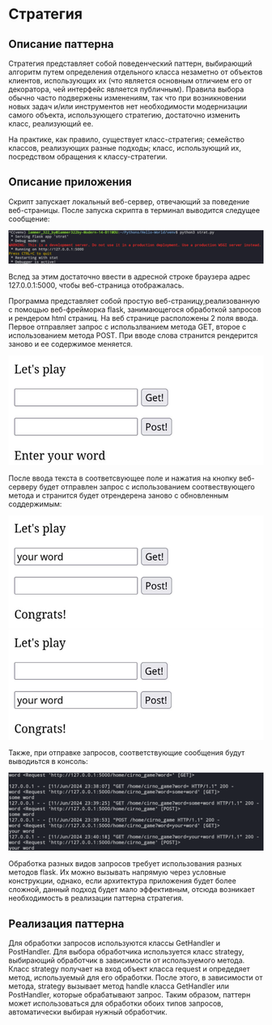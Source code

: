 <h1>Стратегия</h1>
<h2>Описание паттерна</h2>
<p>Стратегия представляет собой поведенческий паттерн, выбирающий алгоритм путем определения отдельного класса незаметно от объектов клиентов, использующих их (что является основным отличием его от декоратора, чей интерфейс является публичным). Правила выбора обычно часто подвержены изменениям, так что при возникновении новых задач и/или инструментов нет необходимости модернизации самого объекта, использующего стратегию, достаточно изменить класс, реализующий ее. </p>
<p></p>
<p>На практике, как правило, существует класс-стратегия; семейство классов, реализующих разные подходы; класс, использующий их, посредством обращения к классу-стратегии. </p>
<h2>Описание приложения</h2>
<p>Скрипт запускает локальный веб-сервер, отвечающий за поведение веб-страницы. После запуска скрипта в терминал выводится следущее сообщение:</p>
<img alt="Вывод в терминал" src="https://github.com/Lammer322by/Hello-World/raw/main/py_strategy/images/photo_2024-06-11_23-42-33.jpg"/>
<p>Вслед за этим достаточно ввести в адресной строке браузера адрес 127.0.0.1:5000, чтобы веб-страница отображалась.</p>
<p>Программа представляет собой простую веб-страницу,реализованную с помощью веб-фрейморка flask, занимающегося обработкой запросов и рендером html страниц. На веб странице расположены 2 поля ввода. Первое отправляет запрос с использлванием метода GET, второе с использованием метода POST. При вводе слова странится рендерится заново и ее содержимое меняется.</p>
<img alt='Внешний вид страницы' src='https://github.com/Lammer322by/Hello-World/raw/main/py_strategy/images/photo_2024-06-11_23-41-25.jpg'/>
<p></p>
<p>После ввода текста в соответсвующее поле и нажатия на кнопку веб-серверу будет отправлен запрос с использованием соотвествующего метода и странится будет отрендерена заново с обновленным соддержимым:</p>
<img alt='C использованием метода get' src='https://github.com/Lammer322by/Hello-World/raw/main/py_strategy/images/photo_2024-06-11_23-40-36.jpg'/>
<img alt='C использованием метода post' src='https://github.com/Lammer322by/Hello-World/raw/main/py_strategy/images/photo_2024-06-11_23-40-57.jpg'/>
<p></p>
<p>Также, при отправке запросов, соответствующие сообщения будут выводиьтся в консоль:</p>
<img alt='Вывод в консоль информации о зарпосе' src='https://github.com/Lammer322by/Hello-World/raw/main/py_strategy/images/image.png'/>
<p>Обработка разных видов запросов требует использования разных методов flask. Их можно вызывать напрямую через условные конструкции, однако, если архитектура приложения будет более сложной, данный подход будет мало эффективным, отсюда возникает необходимость в реализации паттерна стратегия. </p>
<p></p>
<h2>Реализация паттерна</h2>
<p>Для обработки запросов используются классы GetHandler и PostHandler. Для выбора обработчика используется класс strategy, выбирающий обработчик в зависимости от используемого метода. Класс strategy получает на вход объект класса request и опредедяет метод, используемый для его обработки. После этого, в зависимости от метода, strategy вызывает метод handle класса GetHandler или PostHandler, которые обрабатывают запрос. Таким образом, паттерн может использоваться для обработки обоих типов запросов, автоматически выбирая нужный обработчик.</p>
<p></p>
